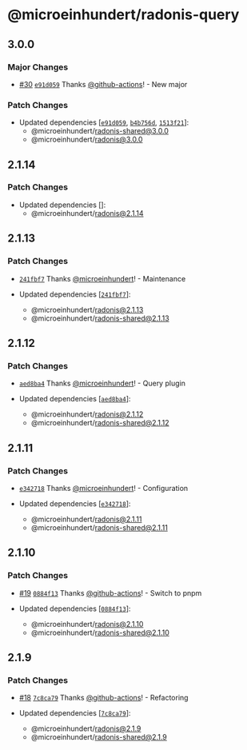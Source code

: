 # @microeinhundert/radonis-query

## 3.0.0

### Major Changes

- [#30](https://github.com/microeinhundert/radonis/pull/30) [`e91d059`](https://github.com/microeinhundert/radonis/commit/e91d0591cd621a976e569392082fc313c04dae5e) Thanks [@github-actions](https://github.com/apps/github-actions)! - New major

### Patch Changes

- Updated dependencies [[`e91d059`](https://github.com/microeinhundert/radonis/commit/e91d0591cd621a976e569392082fc313c04dae5e), [`b4b756d`](https://github.com/microeinhundert/radonis/commit/b4b756df77ed54b6c4611ff038ad7b4e0a67e9f8), [`1513f21`](https://github.com/microeinhundert/radonis/commit/1513f213f5b20001b649ec60ecd247e7f888508f)]:
  - @microeinhundert/radonis-shared@3.0.0
  - @microeinhundert/radonis@3.0.0

## 2.1.14

### Patch Changes

- Updated dependencies []:
  - @microeinhundert/radonis@2.1.14

## 2.1.13

### Patch Changes

- [`241fbf7`](https://github.com/microeinhundert/radonis/commit/241fbf72e9f61e6cb5c0fab4f796c33d7c2cbf0a) Thanks [@microeinhundert](https://github.com/microeinhundert)! - Maintenance

- Updated dependencies [[`241fbf7`](https://github.com/microeinhundert/radonis/commit/241fbf72e9f61e6cb5c0fab4f796c33d7c2cbf0a)]:
  - @microeinhundert/radonis@2.1.13
  - @microeinhundert/radonis-shared@2.1.13

## 2.1.12

### Patch Changes

- [`aed8ba4`](https://github.com/microeinhundert/radonis/commit/aed8ba4a52de1676ec77c4a14e53e6136c0d7f51) Thanks [@microeinhundert](https://github.com/microeinhundert)! - Query plugin

- Updated dependencies [[`aed8ba4`](https://github.com/microeinhundert/radonis/commit/aed8ba4a52de1676ec77c4a14e53e6136c0d7f51)]:
  - @microeinhundert/radonis@2.1.12
  - @microeinhundert/radonis-shared@2.1.12

## 2.1.11

### Patch Changes

- [`e342718`](https://github.com/microeinhundert/radonis/commit/e3427188d3042395820197c162396b77fa5a2dcb) Thanks [@microeinhundert](https://github.com/microeinhundert)! - Configuration

- Updated dependencies [[`e342718`](https://github.com/microeinhundert/radonis/commit/e3427188d3042395820197c162396b77fa5a2dcb)]:
  - @microeinhundert/radonis@2.1.11
  - @microeinhundert/radonis-shared@2.1.11

## 2.1.10

### Patch Changes

- [#19](https://github.com/microeinhundert/radonis/pull/19) [`0884f13`](https://github.com/microeinhundert/radonis/commit/0884f13e53eb60705fa3d042ad93d06ee6588adb) Thanks [@github-actions](https://github.com/apps/github-actions)! - Switch to pnpm

- Updated dependencies [[`0884f13`](https://github.com/microeinhundert/radonis/commit/0884f13e53eb60705fa3d042ad93d06ee6588adb)]:
  - @microeinhundert/radonis@2.1.10
  - @microeinhundert/radonis-shared@2.1.10

## 2.1.9

### Patch Changes

- [#18](https://github.com/microeinhundert/radonis/pull/18) [`7c8ca79`](https://github.com/microeinhundert/radonis/commit/7c8ca797aca69ad91373fe8c1b3076631a4ba50e) Thanks [@github-actions](https://github.com/apps/github-actions)! - Refactoring

- Updated dependencies [[`7c8ca79`](https://github.com/microeinhundert/radonis/commit/7c8ca797aca69ad91373fe8c1b3076631a4ba50e)]:
  - @microeinhundert/radonis@2.1.9
  - @microeinhundert/radonis-shared@2.1.9
